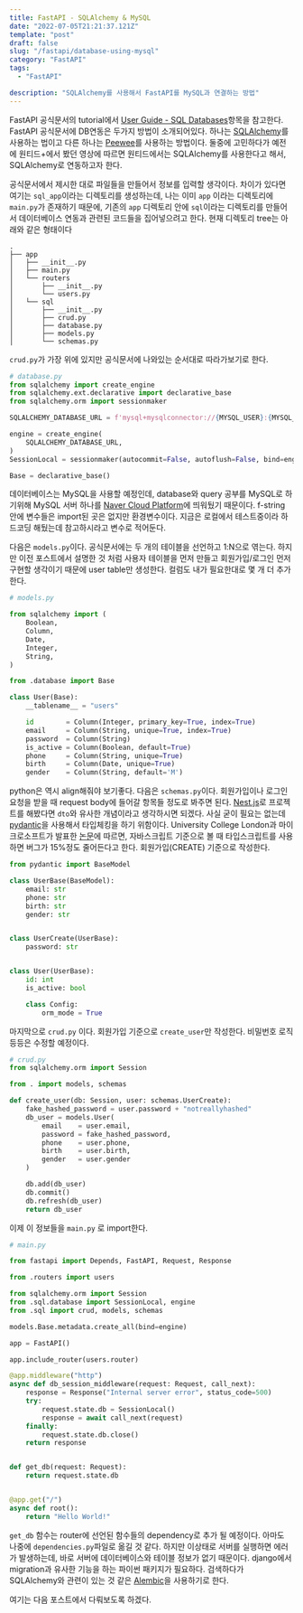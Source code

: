 ```yaml
---
title: FastAPI - SQLAlchemy & MySQL
date: "2022-07-05T21:21:37.121Z"
template: "post"
draft: false
slug: "/fastapi/database-using-mysql"
category: "FastAPI"
tags:
  - "FastAPI"

description: "SQLAlchemy를 사용해서 FastAPI를 MySQL과 연결하는 방법"
---
```


FastAPI 공식문서의 tutorial에서 [User Guide - SQL Databases](https://fastapi.tiangolo.com/tutorial/sql-databases/)항목을 참고한다. FastAPI 공식문서에 DB연동은 두가지 방법이 소개되어있다. 하나는 [SQLAlchemy](https://www.sqlalchemy.org/)를 사용하는 법이고 다른 하나는 [Peewee](http://docs.peewee-orm.com/en/latest/)를 사용하는 방법이다. 둘중에 고민하다가 예전에 원티드+에서 봤던 영상에 따르면 원티드에서는 SQLAlchemy를 사용한다고 해서, SQLAlchemy로 연동하고자 한다. 

공식문서에서 제시한 대로 파일들을 만들어서 정보를 입력할 생각이다. 차이가 있다면 여기는 `sql_app`이라는 디렉토리를 생성하는데, 나는 이미 `app` 이라는 디렉토리에 `main.py`가 존재하기 때문에, 기존의 `app` 디렉토리 안에 `sql`이라는 디렉토리를 만들어서 데이터베이스 연동과 관련된 코드들을 집어넣으려고 한다. 현재 디렉토리 tree는 아래와 같은 형태이다

```
.
├── app
│   ├── __init__.py
│   ├── main.py
│   └── routers
│       ├── __init__.py
│       └── users.py
│   └── sql
│       ├── __init__.py
│       ├── crud.py
│       ├── database.py
│       ├── models.py
│       └── schemas.py
```

`crud.py`가 가장 위에 있지만 공식문서에 나와있는 순서대로 따라가보기로 한다. 
```python
# database.py
from sqlalchemy import create_engine
from sqlalchemy.ext.declarative import declarative_base
from sqlalchemy.orm import sessionmaker

SQLALCHEMY_DATABASE_URL = f'mysql+mysqlconnector://{MYSQL_USER}:{MYSQL_PASSWORD}@{MYSQL_SERVER_NAME}:3306/{DATABASE_NAME}' 

engine = create_engine(
    SQLALCHEMY_DATABASE_URL, 
)
SessionLocal = sessionmaker(autocommit=False, autoflush=False, bind=engine)

Base = declarative_base()
```

데이터베이스는 MySQL을 사용할 예정인데, database와 query 공부를 MySQL로 하기위해 MySQL 서버 하나를 [Naver Cloud Platform](https://www.ncloud.com/)에 띄워뒀기 때문이다. f-string 안에 변수들은 import된 곳은 없지만 환경변수이다. 지금은 로컬에서 테스트중이라 하드코딩 해뒀는데 참고하시라고 변수로 적어둔다. 

다음은 `models.py`이다. 공식문서에는 두 개의 테이블을 선언하고 1:N으로 엮는다. 하지만 이전 포스트에서 설명한 것 처럼 사용자 테이블을 먼저 만들고 회원가입/로그인 먼저 구현할 생각이기 때문에 user table만 생성한다. 컬럼도 내가 필요한대로 몇 개 더 추가한다.

```python
# models.py

from sqlalchemy import (
    Boolean,
    Column,
    Date,
    Integer,
    String,
)

from .database import Base

class User(Base):
    __tablename__ = "users"

    id        = Column(Integer, primary_key=True, index=True)
    email     = Column(String, unique=True, index=True)
    password  = Column(String)
    is_active = Column(Boolean, default=True)
    phone     = Column(String, unique=True)
    birth     = Column(Date, unique=True)
    gender    = Column(String, default='M')
```

python은 역시 align해줘야 보기좋다. 다음은 `schemas.py`이다. 회원가입이나 로그인 요청을 받을 때 request body에 들어갈 항목들 정도로 봐주면 된다. [Nest.js](https://nestjs.com/)로 프로젝트를 해봤다면 `dto`와 유사한 개념이라고 생각하시면 되겠다. 사실 굳이 필요는 없는데 [pydantic](https://pydantic-docs.helpmanual.io/)을 사용해서 타입체킹을 하기 위함이다. University College London과 마이크로소프트가 발표한 [논문](https://earlbarr.com/publications/typestudy.pdf)에 따르면, 자바스크립트 기준으로 볼 때 타입스크립트를 사용하면 버그가 15%정도 줄어든다고 한다. 회원가입(CREATE) 기준으로 작성한다.

```python
from pydantic import BaseModel

class UserBase(BaseModel):
    email: str
    phone: str
    birth: str
    gender: str


class UserCreate(UserBase):
    password: str


class User(UserBase):
    id: int
    is_active: bool

    class Config:
        orm_mode = True
```

마지막으로 `crud.py` 이다. 회원가입 기준으로 `create_user`만 작성한다. 비밀번호 로직 등등은 수정할 예정이다. 

```python
# crud.py
from sqlalchemy.orm import Session

from . import models, schemas

def create_user(db: Session, user: schemas.UserCreate):
    fake_hashed_password = user.password + "notreallyhashed"
    db_user = models.User(
        email    = user.email,
        password = fake_hashed_password,
        phone    = user.phone,
        birth    = user.birth,
        gender   = user.gender
    )

    db.add(db_user)
    db.commit()
    db.refresh(db_user)
    return db_user
```

이제 이 정보들을 `main.py` 로 import한다.

```python
# main.py

from fastapi import Depends, FastAPI, Request, Response

from .routers import users

from sqlalchemy.orm import Session
from .sql.database import SessionLocal, engine
from .sql import crud, models, schemas

models.Base.metadata.create_all(bind=engine)

app = FastAPI()

app.include_router(users.router)

@app.middleware("http")
async def db_session_middleware(request: Request, call_next):
    response = Response("Internal server error", status_code=500)
    try:
        request.state.db = SessionLocal()
        response = await call_next(request)
    finally:
        request.state.db.close()
    return response


def get_db(request: Request):
    return request.state.db


@app.get("/")
async def root():
    return "Hello World!"
```

`get_db` 함수는 router에 선언된 함수들의 dependency로 추가 될 예정이다. 아마도 나중에 `dependencies.py`파일로 옮길 것 같다. 하지만 이상태로 서버를 실행하면 에러가 발생하는데, 바로 서버에 데이터베이스와 테이블 정보가 없기 때문이다. django에서 migration과 유사한 기능을 하는 파이썬 패키지가 필요하다. 검색하다가 SQLAlchemy와 관련이 있는 것 같은 [Alembic](https://alembic.sqlalchemy.org/en/latest/)을 사용하기로 한다. 

여기는 다음 포스트에서 다뤄보도록 하겠다.